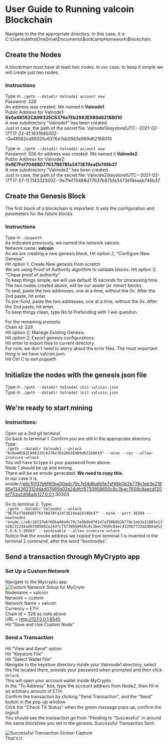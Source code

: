# User Guide to Running valcoin Blockchain

Navigate to the the appropriate directory.   In this case, it is C:\Users\defra\OneDrive\Documents\BootcampHomework\Blockchain.


## Create the Nodes  
A blockchain must have at least two nodes.  In our case, to keep it simple we will create just two nodes.  

### Instructions  
Type in  `./geth --datadir Valnode1 account new`  
Password:  328  
An address was created.  We named it **Valnode1**.   
Public Address for Valnode1:  **0x0a48562CA99335C6376e7Eb2663E989d62188010**  
A new subdirectory "Valnode1" has been created.  
Just in case, the path of the secret file:   Valnode1\keystore\UTC--2021-02-17T17-22-41.163168500Z--0a48562ca99335c6376e7eb2663e989d62188010  

Type in  `./geth --datadir Valnode2 account new`  
Password:  328
An address was created.  We named it **Valnode2**.  
Public Address for Valnode2:  **0x9E7Fef70488D77637B87Bfa3473E19eaEb746b37**  
A new subdirectory "Valnode2" has been created.  
Just in case, the path of the secret file: Valnode2\keystore\UTC--2021-02-17T17-27-11.114332300Z--9e7fef70488d77637b87bfa3473e19eaeb746b37  


## Create the Genesis Block  
The first block of a blockchain is important.   It sets the configuration and parameters for the future blocks.   

### Instructions  
Type in  `./puppeth`  
As indicated previously, we named the network valcoin.  
Network name:   **valcoin**  
As we are creating a new genesis block, Hit option 2;  "Configure New Genesis"  
Hit option 1;  Create New genesis from scratch  
We are using Proof of Authority algorthim to validate blocks.  Hit option 2;  "Clique proof of authority"  
To keep things simple, we will use default 15 seconds for processing time.  
The two nodes created above, will be our sealer (or miner) blocks.  
To seal, paste the two addresses, one at a time, without the 0x.   After the 2nd paste, hit enter.  
To pre-fund, paste the two addresses, one at a time, without the 0x.   After the 2nd paste, hit enter.  
To keep things clean, type No to Prefunding with 1 wei question.   

For the remaining prompts:   
Chain Id:  328  
Hit option 2; Manage Existing Genesis.  
Hit option 2; Export genesis configurations.  
Hit enter to export files to current directory.  
For now, we don't need to worry about the error files.  The most important thing is we have valcoin.json.  
Hit Ctrl C to exit puppeth  


## Initialize the nodes with the genesis json file  
Type in `./geth --datadir Valnode1 init valcoin.json`  
Type in `./geth --datadir Valnode2 init valcoin.json`  

## We're ready to start mining   

### Instructions:  
Open up a 2nd git terminal  
Go back to terminal 1.  Confirm you are still in the appropriate directory.  
Type:  
`./geth --datadir Valnode1 --unlock "0x0a48562CA99335C6376e7Eb2663E989d62188010" --mine --rpc --allow-insecure-unlock`   
You will have to type in your password from above.  
Node 1 should be up and mining.  
There will be an enode generated.   **We need to copy this.**  
In our case it is.  
enode://e6c10137e6f60ba00adc79c7e0b8bdfd1e7af98b0b2b778c1eb3e21885e134262312d4ad07685b02a24dfcf5730858650c8c3bec7609c8aecd120bf733a2d08a@127.0.0.1:30303  

Go to terminal 2.   Type:  
`./geth --datadir Valnode2 --unlock "9E7Fef70488D77637B87Bfa3473E19eaEb746b37" --mine --port 30304 --bootnodes "enode://e6c10137e6f60ba00adc79c7e0b8bdfd1e7af98b0b2b778c1eb3e21885e134262312d4ad07685b02a24dfcf5730858650c8c3bec7609c8aecd120bf733a2d08a@127.0.0.1:30303" --ipcdisable --allow-insecure-unlock`  
Notice that the enode address we copied from terminal 1 is inserted in the terminal 2 command, after the word "bootnodes".  
  


## Send a transaction through MyCrypto app 
### Set Up a Custom Network  
Navigate to the Mycrypto app  
![Custom Network Setup for MyCryto]("..\Setting_up_the_network.png")  
Nodename = valcoin  
Network = custom  
Network Name = valcoin  
Currency = ETH  
Chain Id = 328  as note above  
URL = http://127.0.0.1:8545  
Hit "Save and Use Custom Node"  

### Send a Transaction  
Hit "View and Send" option  
Hit "Keystore File"  
Hit "Select Wallet File"  
Navigate to the keystore directory inside your Valnnode1 directory, select the file located there, provide your password when prompted and then click `Unlock`.  
This will open your account wallet inside MyCrypto.  
In the "To Address" box, type the account address from Node2, then fill in an arbitrary amount of ETH:  
Confirm the transaction by clicking "Send Transaction", and the "Send" button in the pop-up window.  
Click the "Check TX Status" when the green message pops up, confirm the logout:  
You should see the transaction go from "Pending to "Successful" in around the same blocktime you set in the genesis.
Successful Transaction Sent:  


![Successful Transaction Screen Capture]("..\transaction_status.PNG")  
That's it.
